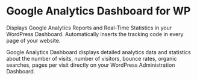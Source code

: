 Google Analytics Dashboard for WP
=================================

Displays Google Analytics Reports and Real-Time Statistics in your WordPress Dashboard. Automatically inserts the tracking code in every page of your website.

Google Analytics Dashboard displays detailed analytics data and statistics about the number of visits, number of visitors, bounce rates, organic searches, pages per visit directly on your WordPress Administration Dashboard.
